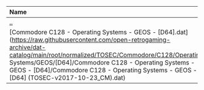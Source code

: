 |Name|Size|
|:---|---:|
|[..](../index.html)|DIR|
|[Commodore C128 - Operating Systems - GEOS - [D64].dat](https://raw.githubusercontent.com/open-retrogaming-archive/dat-catalog/main/root/normalized/TOSEC/Commodore/C128/Operating Systems/GEOS/[D64]/Commodore C128 - Operating Systems - GEOS - [D64]/Commodore C128 - Operating Systems - GEOS - [D64] (TOSEC-v2017-10-23_CM).dat)|3718|
